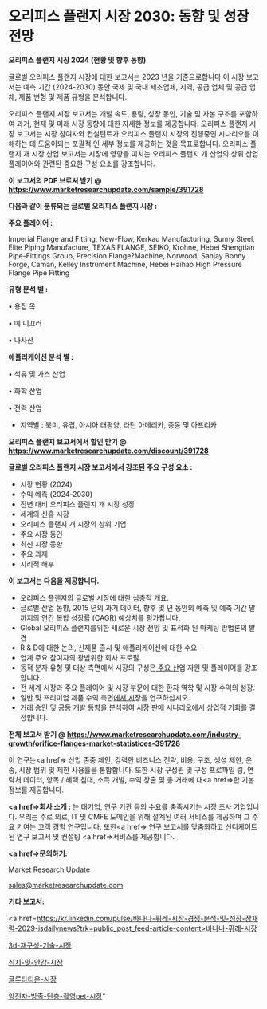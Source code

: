 # 오리피스 플랜지 시장 2030: 동향 및 성장 전망

<strong>오리피스 플랜지 시장 2024 (현황 및 향후 동향)</strong>

글로벌 오리피스 플랜지 시장에 대한 보고서는 2023 년을 기준으로합니다.이 시장 보고서는 예측 기간 (2024-2030) 동안 국제 및 국내 제조업체, 지역, 공급 업체 및 공급 업체, 제품 변형 및 제품 유형을 분석합니다.

오리피스 플랜지 시장 보고서는 개발 속도, 용량, 성장 동인, 기술 및 자본 구조를 포함하여 과거, 현재 및 미래 시장 동향에 대한 자세한 정보를 제공합니다. 오리피스 플랜지 시장 보고서는 시장 참여자와 컨설턴트가 오리피스 플랜지 시장의 진행중인 시나리오를 이해하는 데 도움이되는 포괄적 인 세부 정보를 제공하는 것을 목표로합니다. 오리피스 플랜지 개 시장 산업 보고서는 시장에 영향을 미치는 오리피스 플랜지 개 산업의 상위 산업 플레이어와 관련된 중요한 구성 요소를 강조합니다.



<strong>이 보고서의 PDF 브로셔 받기 @ <a href=https://www.marketresearchupdate.com/sample/391728>https://www.marketresearchupdate.com/sample/391728</a></strong>



<strong>다음과 같이 분류되는 글로벌 오리피스 플랜지 시장 :</strong>



<strong>주요 플레이어 :</strong>

Imperial Flange and Fitting, New-Flow, Kerkau Manufacturing, Sunny Steel, Elite Piping Manufacture, TEXAS FLANGE, SEIKO, Krohne, Hebei Shengtian Pipe-Fittings Group, Precision Flange?Machine, Norwood, Sanjay Bonny Forge, Caman, Kelley Instrument Machine, Hebei Haihao High Pressure Flange Pipe Fitting



<strong>유형 분석 별 :</strong>

• 용접 목

• 에 미끄러

• 나사산



<strong>애플리케이션 분석 별 :</strong>

• 석유 및 가스 산업

• 화학 산업

• 전력 산업

<ul>
  <li>지역별 : 북미, 유럽, 아시아 태평양, 라틴 아메리카, 중동 및 아프리카</li>
</ul>


<strong>오리피스 플랜지 보고서에서 할인 받기 @ <a href=https://www.marketresearchupdate.com/discount/391728>https://www.marketresearchupdate.com/discount/391728</a></strong>



<strong>글로벌 오리피스 플랜지 시장 보고서에서 강조된 주요 구성 요소 :</strong>
<ul>
  <li>시장 현황 (2024)</li>
  <li>수익 예측 (2024-2030)</li>
  <li>전년 대비 오리피스 플랜지 개 시장 성장</li>
  <li>세계의 신흥 시장</li>
  <li>오리피스 플랜지 개 시장의 상위 기업</li>
  <li>주요 시장 동인</li>
  <li>최신 시장 동향</li>
  <li>주요 과제</li>
  <li>지리적 해부</li>
</ul>


<strong>이 보고서는 다음을 제공합니다.</strong>
<ul>
  <li>오리피스 플랜지의 글로벌 시장에 대한 심층적 개요.</li>
  <li>글로벌 산업 동향, 2015 년의 과거 데이터, 향후 몇 년 동안의 예측 및 예측 기간 말까지의 연간 복합 성장률 (CAGR) 예상치를 평가합니다.</li>
  <li>Global 오리피스 플랜지를위한 새로운 시장 전망 및 표적화 된 마케팅 방법론의 발견</li>
  <li>R &amp; D에 대한 논의, 신제품 출시 및 애플리케이션에 대한 수요.</li>
  <li>업계 주요 참여자의 광범위한 회사 프로필.</li>
  <li>동적 분자 유형 및 대상 측면에서 시장의 구성은<a href=> 주요 산</a>업 자원 및 플레이어를 강조합니다.</li>
  <li>전 세계 시장과 주요 플레이어 및 시장 부문에 대한 환자 역학 및 시장 수익의 성장.</li>
  <li>일반 및 프리미엄 제품 수익 측면<a href=>에서 시</a>장을 연구하십시오.</li>
  <li>거래 승인 및 공동 개발 동향을 분석하여 시장 판매 시나리오에서 상업적 기회를 결정합니다.</li>
</ul>



<strong>전체 보고서 받기 @ <a href=https://www.marketresearchupdate.com/industry-growth/orifice-flanges-market-statistices-391728>https://www.marketresearchupdate.com/industry-growth/orifice-flanges-market-statistices-391728</a></strong>

이 연구는<a href=> 산업 존중</a> 체인, 강력한 비즈니스 전략, 비용, 구조, 생성 제한, 운송, 시장 범위 및 제한 사용률을 통합합니다. 또한 시장 구성원 및 구성 프로파일 링, 연락처 데이터, 항목 / 혜택 침대, 소득 개발, 수익 창출 및 총 거래에 대<a href=>한 기본 </a>정보를 제공합니다.



<strong><a href=>회사 소</a>개 :</strong>
는 대기업, 연구 기관 등의 수요를 충족시키는 시장 조사 기업입니다. 우리는 주로 의료, IT 및 CMFE 도메인을 위해 설계된 여러 서비스를 제공하며 그 주요 기여는 고객 경험 연구입니다. 또한<a href=> 연구 보</a>고서를 맞춤화하고 신디케이트 된 연구 보고서 및 컨설팅 <a href=>서비스</a>를 제공합니다.



<strong><a href=>문의하기:</a></strong>

Market Research Update

sales@marketresearchupdate.com



<strong>기타 보고서:</strong>

<a href=https://kr.linkedin.com/pulse/바나나-퓌레-시장-경쟁-분석-및-성장-잠재력-2029-isdailynews?trk=public_post_feed-article-content>바나나-퓌레-시장</a>

<a href=https://www.linkedin.com/pulse/3d-재구성-기술-시장-규모-및-성장-2023-market-matrix-musings-analysis/>3d-재구성-기술-시장</a>

<a href=https://www.linkedin.com/pulse/심지-및-안감-시장-진입-전략-위험-평가2029년-survey-savvy-insights-360-analysis-jzd5f/>심지-및-안감-시장</a>

<a href=https://www.linkedin.com/pulse/글루타티온-시장-현재-및-미래-성장-2029-isdailynews-hkydf/>글루타티온-시장</a>

<a href=https://www.linkedin.com/pulse/양전자-방출-단층-촬영pet-시장-경쟁-분석-및-성장-잠재력-2030-gbpvf/>양전자-방출-단층-촬영pet-시장</a>"
